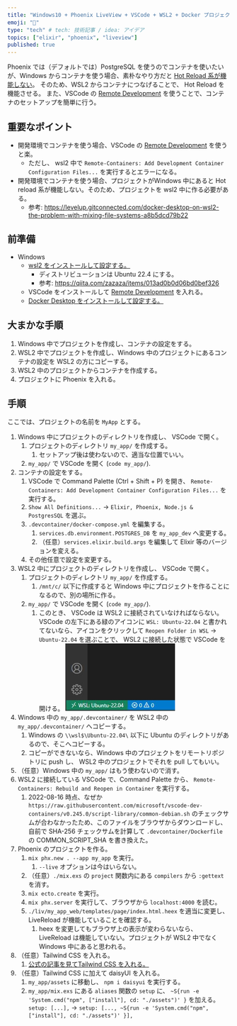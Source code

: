 ```yaml
---
title: "Windows10 + Phoenix LiveView + VSCode + WSL2 + Docker プロジェクトを作成する手順"
emoji: "🐣"
type: "tech" # tech: 技術記事 / idea: アイデア
topics: ["elixir", "phoenix", "liveview"]
published: true
---
```


Phoenix では（デフォルトでは）PostgreSQL を使うのでコンテナを使いたいが、Windows からコンテナを使う場合、素朴なやり方だと [Hot Reload 系が機能しない](https://github.com/phoenixframework/phoenix/issues/1108)。
そのため、WSL2 からコンテナにつなげることで、 Hot Reload を機能させる。
また、VSCode の [Remote Development](https://marketplace.visualstudio.com/items?itemName=ms-vscode-remote.vscode-remote-extensionpack) を使うことで、コンテナのセットアップを簡単に行う。

## 重要なポイント

- 開発環境でコンテナを使う場合、VSCode の [Remote Development](https://marketplace.visualstudio.com/items?itemName=ms-vscode-remote.vscode-remote-extensionpack) を使うと楽。
  - ただし、 wsl2 中で `Remote-Containers: Add Development Container Configuration Files...` を実行するとエラーになる。
- 開発環境でコンテナを使う場合、プロジェクトがWindows 中にあると Hot reload 系が機能しない。そのため、プロジェクトを wsl2 中に作る必要がある。
  - 参考: https://levelup.gitconnected.com/docker-desktop-on-wsl2-the-problem-with-mixing-file-systems-a8b5dcd79b22

## 前準備

- Windows
  - [wsl2 をインストールして設定する。](https://docs.microsoft.com/ja-jp/windows/wsl/install)
    - ディストリビューションは Ubuntu 22.4 にする。
    - 参考: https://qiita.com/zazaza/items/013ad0b0d06bd0bef326
  - VSCode をインストールして [Remote Development](https://marketplace.visualstudio.com/items?itemName=ms-vscode-remote.vscode-remote-extensionpack) を入れる。
  - [Docker Desktop をインストールして設定する。](https://docs.docker.com/desktop/install/windows-install/)

## 大まかな手順

1. Windows 中でプロジェクトを作成し、コンテナの設定をする。
2. WSL2 中でプロジェクトを作成し、Windows 中のプロジェクトにあるコンテナの設定を WSL2 の方にコピーする。
3. WSL2 中のプロジェクトからコンテナを作成する。
4. プロジェクトに Phoenix を入れる。

## 手順

ここでは、プロジェクトの名前を `MyApp` とする。

1. Windows 中にプロジェクトのディレクトリを作成し、 VSCode で開く。
   1. プロジェクトのディレクトリ `my_app/` を作成する。
      1. セットアップ後は使わないので、適当な位置でいい。
   2. `my_app/` で VSCode を開く (`code my_app/`).
2. コンテナの設定をする。
   1. VSCode で Command Palette (Ctrl + Shift + P) を開き、 `Remote-Containers: Add Development Container Configuration Files...` を実行する。
   2. `Show All Definitions...` -> `Elixir, Phoenix, Node.js & PostgresSQL` を選ぶ。
   3. `.devcontainer/docker-compose.yml` を編集する。
      1. `services.db.environment.POSTGRES_DB` を `my_app_dev` へ変更する。
      2. （任意）`services.elixir.build.args` を編集して Elixir 等のバージョンを変える。
   4. その他任意で設定を変更する。
3. WSL2 中にプロジェクトのディレクトリを作成し、 VSCode で開く。
   1. プロジェクトのディレクトリ `my_app/` を作成する。
      1. `/mnt/c/` 以下に作成すると Windows 中にプロジェクトを作ることになるので、別の場所に作る。
   2. `my_app/` で VSCode を開く (`code my_app/`).
      1. このとき、 VSCode は WSL2 に接続されていなければならない。
      VSCode の左下にある緑のアイコンに `WSL: Ubuntu-22.04` と書かれてないなら、アイコンをクリックして `Reopen Folder in WSL` -> `Ubuntu-22.04` を選ぶことで、 WSL2 に接続した状態で VSCode を開ける。
      ![WSL2 に接続している VSCode の外観](/images/b069508edece07/vscode_connects_wsl.jpg)
4. Windows 中の `my_app/.devcontainer/` を WSL2 中の `my_app/.devcontainer/` へコピーする。
   1. Windows の `\\wsl$\Ubuntu-22.04\` 以下に Ubuntu のディレクトリがあるので、そこへコピーする。
   2. コピーができないなら、Windows 中のプロジェクトをリモートリポジトリに push し、 WSL2 中のプロジェクトでそれを pull してもいい。
5. （任意）Windows 中の `my_app/` はもう使わないので消す。
6. WSL2 に接続している VSCode で、Command Palette から、 `Remote-Containers: Rebuild and Reopen in Container` を実行する。
   1. 2022-08-16 時点、なぜか `https://raw.githubusercontent.com/microsoft/vscode-dev-containers/v0.245.0/script-library/common-debian.sh` のチェックサムが合わなかったため、このファイルをブラウザからダウンロードし、自前で SHA-256 チェックサムを計算して `.devcontainer/Dockerfile` の COMMON_SCRIPT_SHA を書き換えた。
7. Phoenix のプロジェクトを作る。
   1. `mix phx.new . --app my_app` を実行。
      1. `--live` オプションは今はいらない。
   2. （任意）`./mix.exs` の `project` 関数内にある `compilers` から `:gettext` を消す。
   3. `mix ecto.create` を実行。
   4. `mix phx.server` を実行して、ブラウザから `localhost:4000` を読む。
   5. `./liv/my_app_web/templates/page/index.html.heex` を適当に変更し、LiveReload が機能していることを確認する。
      1. heex を変更してもブラウザ上の表示が変わらないなら、 LiveReload は機能していない。プロジェクトが WSL2 中でなく Windows 中にあると思われる。
8. （任意）Tailwind CSS を入れる。
   1. [公式の記事を見てTailwind CSS を入れる。](https://tailwindcss.com/docs/guides/phoenix)
9. （任意）Tailwind CSS に加えて daisyUI を入れる。
   1. `my_app/assets` に移動し、 `npm i daisyui` を実行する。
   2. `my_app/mix.exs` にある `aliases` 関数の `setup` に、 `~S{run -e 'System.cmd("npm", ["install"], cd: "./assets")' }` を加える。
   `setup: [...],` -> `setup: [..., ~S{run -e 'System.cmd("npm", ["install"], cd: "./assets")' }],`
